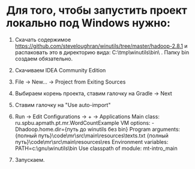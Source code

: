 # Для того, чтобы запустить проект локально под Windows нужно:

1. Скачать содержимое https://github.com/steveloughran/winutils/tree/master/hadoop-2.8.1 и распаковать это в директорию вида: С:\tmp\winutils\bin\ . Папку bin создаем обязательно.
2. Скачиваем IDEA Community Edition
3. File -> New... -> Project from Exiting Sources
3. Выбираем корень проекта, ставим галочку на Gradle -> Next
4. Ставим галочку на "Use auto-import"
5. Run -> Edit Configurations -> + -> Applications
  Main class: ru.spbu.apmath.pt.mr.WordCountExample
  VM options: -Dhadoop.home.dir={путь до winutils без bin}
  Program arguments: {полный путь}\code\mr\src\main\resources\texts.txt {полный путь}\code\mr\src\main\resources\res
  Environment variables: PATH=c:\gnu\winutils\bin
  Use classpath of module: mt-intro_main
  
6. Запускаем.